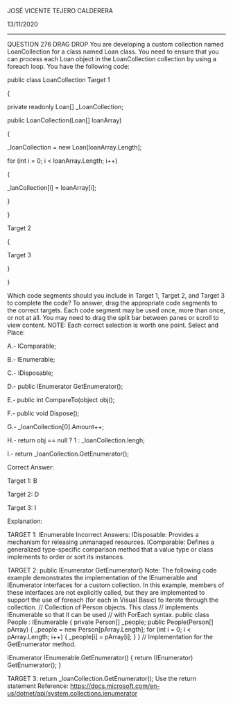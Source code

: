JOSÉ VICENTE TEJERO CALDERERA

13/11/2020

_________________________________________________________

QUESTION 276
DRAG DROP
You are developing a custom collection named LoanCollection for a class named Loan class.
You need to ensure that you can process each Loan object in the LoanCollection collection by using a foreach loop.
You have the following code:

public class LoanCollection Target 1

{

private readonly Loan[] _LoanCollection;

public LoanCollection(Loan[] loanArray)

{

_loanCollection = new Loan[loanArray.Length];

for (int i = 0; i < loanArray.Length; i++)

{

_lanCollection[i] = loanArray[i];

}

}

Target 2

{

Target 3

}

}

Which code segments should you include in Target 1, Target 2, and Target 3 to complete the code? To
answer, drag the appropriate code segments to the correct targets. Each code segment may be used once,
more than once, or not at all. You may need to drag the split bar between panes or scroll to view content.
NOTE: Each correct selection is worth one point.
Select and Place:

A.-  IComparable;

B.-  IEnumerable;

C.-  IDisposable;

D.-  public IEnumerator GetEnumerator();

E.-  public int CompareTo(object obj();

F.-  public void Dispose();

G.-  _loanCollection[0].Amount++;

H.-  return obj == null ? 1 : _loanCollection.lengh;

I.-    return _loanCollection.GetEnumerator();



Correct Answer:

Target 1: B

Target 2: D

Target 3: I


Explanation:

TARGET 1: IEnumerable
Incorrect Answers:
IDisposable: Provides a mechanism for releasing unmanaged resources.
IComparable: Defines a generalized type-specific comparison method that a value type or class implements to
order or sort its instances.

TARGET 2: public IEnumerator GetEnumerator()
Note:
The following code example demonstrates the implementation of the IEnumerable and IEnumerator interfaces for a custom collection. In this example, members of these interfaces are not explicitly called, but they are
implemented to support the use of foreach (for each in Visual Basic) to iterate through the collection.
// Collection of Person objects. This class
// implements IEnumerable so that it can be used
// with ForEach syntax.
public class People : IEnumerable
{
private Person[] _people;
public People(Person[] pArray)
{
_people = new Person[pArray.Length];
for (int i = 0; i < pArray.Length; i++)
{
_people[i] = pArray[i];
}
}
// Implementation for the GetEnumerator method.

IEnumerator IEnumerable.GetEnumerator()
{
return (IEnumerator) GetEnumerator();
}

TARGET 3: return _loanCollection.GetEnumerator();
Use the return statement
Reference:
https://docs.microsoft.com/en-us/dotnet/api/system.collections.ienumerator







